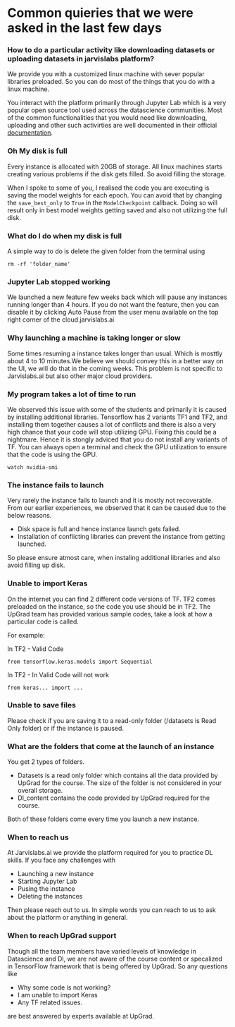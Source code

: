 # Common quieries that we were asked in the last few days

### How to do a particular activity like downloading datasets or uploading datasets in jarvislabs platform?
We provide you with a customized linux machine with sever popular libraries preloaded. So you can do most of the things that you do with a linux machine. 

You interact with the platform primarily through Jupyter Lab which is a very popular open source tool used across the datascience communities. Most of the common functionalities that you would need like downloading, uploading and other such activirties are well documented in their official [documentation](https://jupyterlab.readthedocs.io/en/stable/search.html?q=download&check_keywords=yes&area=default). 

### Oh My disk is full

Every instance is allocated with 20GB of storage. All linux machines starts creating various problems if the disk gets filled. So avoid filling the storage. 

When I spoke to some of you, I realised the code you are executing is saving the model weights for each epoch. You can avoid that by changing the `save_best_only` to `True` in the `ModelCheckpoint` callback. Doing so will result only in best model weights getting saved and also not utilizing the full disk.

### What do I do when my disk is full

A simple way to do is delete the given folder from the terminal using 

```
rm -rf 'folder_name'
```

### Jupyter Lab stopped working

We launched a new feature few weeks back which will pause any instances running longer than 4 hours. If you do not want the feature, then you can disable it by clicking Auto Pause from the user menu available on the top right corner of the cloud.jarvislabs.ai

### Why launching a machine is taking longer or slow

Some times resuming a instance takes longer than usual. Which is mosttly about 4 to 10 minutes.We believe we should convey this in a better way on the UI, we will do that in the coming weeks. This problem is not specific to Jarvislabs.ai but also other major cloud providers.

### My program takes a lot of time to run

We observed this issue with some of the students and primarily it is caused by installing additional libraries. Tensorflow has 2 variants TF1 and TF2, and installing them together causes a lot of conflicts and there is also a very high chance that your code will stop utilizing GPU. Fixing this could be a nightmare. Hence it is stongly adviced that you do not install any variants of TF. You can always open a terminal and check the GPU utilization to ensure that the code is using the GPU.

```
watch nvidia-smi
```

### The instance fails to launch

Very rarely the instance fails to launch and it is mostly not recoverable. From our earlier experiences, we observed that it can be caused due to the below reasons.

- Disk space is full and hence instance launch gets failed.
- Installation of conflicting libraries can prevent the instance from getting launched. 

So please ensure atmost care, when instaling additional libraries and also avoid filling up disk.

### Unable to import Keras

On the internet you can find 2 different code versions of TF. TF2 comes preloaded on the instance, so the code you use should be in TF2. The UpGrad team has provided various sample codes, take a look at how a particular code is called. 

For example:

In TF2 - Valid Code

```
from tensorflow.keras.models import Sequential
```

In TF2 - In Valid Code will not work

```
from keras... import ...
```

### Unable to save files

Please check if you are saving it to a read-only folder (/datasets is Read Only folder) or if the instance is paused.

### What are the folders that come at the launch of an instance

You get 2 types of folders. 

- Datasets is a read only folder which contains all the data provided by UpGrad for the course. The size of the folder is not considered in your overall storage. 
- Dl_content contains the code provided by UpGrad required for the course. 

Both of these folders come every time you launch a new instance.

### When to reach us

At Jarvislabs.ai we provide the platform required for you to practice DL skills. If you face any challenges with  

- Launching a new instance
- Starting Jupyter Lab
- Pusing the instance
- Deleting the instances 

Then please reach out to us. In simple words you can reach to us to ask about the platform or anything in general. 

### When to reach UpGrad support

Though all the team members have varied levels of knowledge in Datascience and Dl, we are not aware of the course content or specalized in TensorFlow framework that is being offered by UpGrad. So any questions like 

- Why some code is not working?
- I am unable to import Keras
- Any TF related issues.

are best answered by experts available at UpGrad.

